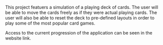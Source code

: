 This project featuers a simulation of a playing deck of cards. The user will be able to move the cards freely as if they were actual playing cards. The user will also be able to reset the deck to pre-defined layouts in order to play some of the most popular card games.

Access to the current progression of the application can be seen in the website link.

<!-- We are planning on building a web application to simulate a deck of cards. This application will allow users to have a deck of cards for any purpose that they have in mind. The application will allow users to play specific card games or play their own games. This web application will allow users to use our deck of cards in both a sandbox mode, where the user can control the cards however the user seems fit, as well as choosing a pre-existing gamemode where we have hardcoded the logic of a traditional card game ourselves. This will operate as a standalone web application, although it could have the potential to become a multiplayer game in the future. We think that this project will be very beneficial for us to learn and be useful for us and for others to use on the internet. We plan on using the most up to date technologies involving web applications. From our current assumptions, we will most likely use something along the lines of JavaScript, possibly React due to its high level of reusability and the focus React has on the idea of components. We also plan on using GitHub to allow us to collaborate efficiently and to practice a professional tool that we will most likely use in the future when we become professional software engineers ourselves. This project is also a beneficial choice for us because we realize that in terms of user stories, the amount of user stories is not predefined and we can continue to create them based on the needs required by the class. -->
